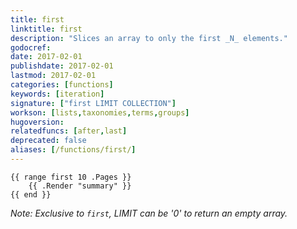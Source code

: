 ```yaml
---
title: first
linktitle: first
description: "Slices an array to only the first _N_ elements."
godocref:
date: 2017-02-01
publishdate: 2017-02-01
lastmod: 2017-02-01
categories: [functions]
keywords: [iteration]
signature: ["first LIMIT COLLECTION"]
workson: [lists,taxonomies,terms,groups]
hugoversion:
relatedfuncs: [after,last]
deprecated: false
aliases: [/functions/first/]
---
```



```
{{ range first 10 .Pages }}
    {{ .Render "summary" }}
{{ end }}
```

*Note: Exclusive to `first`, LIMIT can be '0' to return an empty array.*
